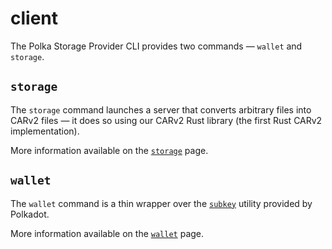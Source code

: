 # client
The Polka Storage Provider CLI provides two commands — `wallet` and `storage`.

## `storage`

The `storage` command launches a server that converts arbitrary files into CARv2 files
— it does so using our CARv2 Rust library (the first Rust CARv2 implementation).

More information available on the [`storage`](./storage.md) page.

## `wallet`

The `wallet` command is a thin wrapper over the [`subkey`](https://docs.substrate.io/reference/command-line-tools/subkey/) utility provided by Polkadot.

More information available on the [`wallet`](./wallet.md) page.
